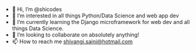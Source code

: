 - 👋 Hi, I’m @shicodes
- 👀 I’m interested in all things Python/Data Science and web app dev
- 🌱 I’m currently learning the Django microframework for web dev and all things Data Science.
- 💞️ I’m looking to collaborate on absolutely anything! 
- 📫 How to reach me shivangi.saini@hotmail.com

<!---
shicodes/shicodes is a ✨ special ✨ repository because its `README.md` (this file) appears on your GitHub profile.
You can click the Preview link to take a look at your changes.
--->
